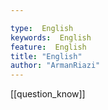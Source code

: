 ```yaml
---

type:  English
keywords:  English
feature:  English
title: "English"
author: "ArmanRiazi"
---
```



[[question_know]]
